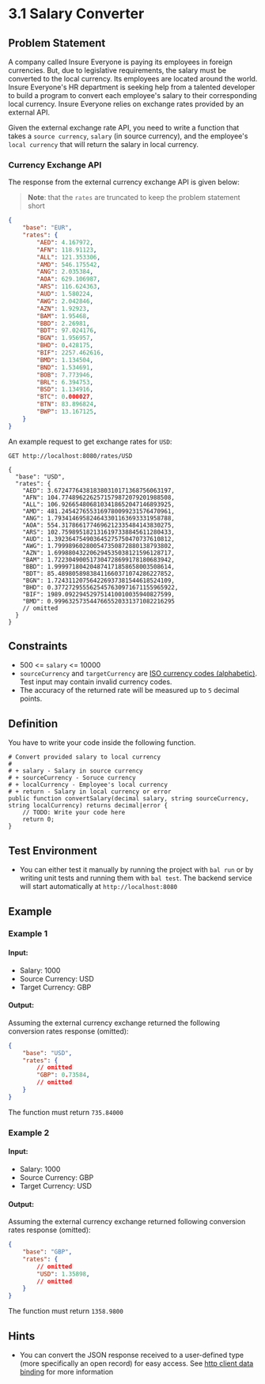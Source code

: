 # 3.1 Salary Converter

## Problem Statement

A company called Insure Everyone is paying its employees in foreign currencies. But, due to legislative requirements, the salary must be converted to the local currency. Its employees are located around the world.
Insure Everyone's HR department is seeking help from a talented developer to build a program to convert each employee's salary to their corresponding local currency. Insure Everyone relies on exchange rates provided by an external API. 

Given the external exchange rate API, you need to write a function that takes a `source currency`, `salary` (in source currency), and the employee's `local currency` that will return the salary in local currency.

### Currency Exchange API

The response from the external currency exchange API is given below:

>**Note**: that the `rates` are truncated to keep the problem statement short

```json
{
    "base": "EUR",
    "rates": {
        "AED": 4.167972,
        "AFN": 118.91123,
        "ALL": 121.353306,
        "AMD": 546.175542,
        "ANG": 2.035384,
        "AOA": 629.106987,
        "ARS": 116.624363,
        "AUD": 1.580224,
        "AWG": 2.042846,
        "AZN": 1.92923,
        "BAM": 1.95468,
        "BBD": 2.26981,
        "BDT": 97.024176,
        "BGN": 1.956957,
        "BHD": 0.428175,
        "BIF": 2257.462616,
        "BMD": 1.134504,
        "BND": 1.534691,
        "BOB": 7.773946,
        "BRL": 6.394753,
        "BSD": 1.134916,
        "BTC": 0.000027,
        "BTN": 83.896824,
        "BWP": 13.167125,
    }
}
```

An example request to get exchange rates for `USD`:

```http
GET http://localhost:8080/rates/USD

{
  "base": "USD",
  "rates": {
    "AED": 3.672477643818380310171368756063197,
    "AFN": 104.7748962262571579872079201988508,
    "ALL": 106.9266548068103418652047146893925,
    "AMD": 481.2454276553169780099231576470961,
    "ANG": 1.793414695824643301163693331958788,
    "AOA": 554.3178661774696212335484143830275,
    "ARS": 102.7598951821316197338845611280433,
    "AUD": 1.392364754903645275750470737610812,
    "AWG": 1.799989602800547350872880138793802,
    "AZN": 1.699880432206294535038121596128717,
    "BAM": 1.722304900517304728699178180683942,
    "BBD": 1.999971804204874171858658003508614,
    "BDT": 85.48980589838411660371074286227852,
    "BGN": 1.724311207564226937381544618524109,
    "BHD": 0.3772729555625457630971671155965922,
    "BIF": 1989.092294529751410010035940827599,
    "BMD": 0.9996325735447665520331371082216295
    // omitted
  }
}
```

## Constraints

* 500 <= `salary` <= 10000
* `sourceCurrency` and `targetCurrency` are [ISO currency codes (alphabetic)](https://en.wikipedia.org/wiki/ISO_4217#Active_codes). Test input may contain invalid currency codes.
* The accuracy of the returned rate will be measured up to `5` decimal points.

## Definition

You have to write your code inside the following function.

```ballerina
# Convert provided salary to local currency
#
# + salary - Salary in source currency
# + sourceCurrency - Soruce currency
# + localCurrency - Employee's local currency
# + return - Salary in local currency or error
public function convertSalary(decimal salary, string sourceCurrency, string localCurrency) returns decimal|error {
    // TODO: Write your code here
    return 0;
}
```

## Test Environment

* You can either test it manually by running the project with `bal run` or by writing unit tests and running them with `bal test`. The backend service will start automatically at `http://localhost:8080`

## Example

### Example 1

#### Input:
* Salary: 1000
* Source Currency: USD
* Target Currency: GBP

#### Output:

Assuming the external currency exchange returned the following conversion rates response (omitted):

```json
{
    "base": "USD",
    "rates": {
        // omitted
        "GBP": 0.73584,
        // omitted
    }
}
```

The function must return `735.84000`

### Example 2

#### Input:

* Salary: 1000
* Source Currency: GBP
* Target Currency: USD

#### Output:

Assuming the external currency exchange returned following conversion rates response (omitted):

```json
{
    "base": "GBP",
    "rates": {
        // omitted
        "USD": 1.35898,
        // omitted
    }
}
```

The function must return `1358.9800`

## Hints

* You can convert the JSON response received to a user-defined type (more specifically an open record) for easy access. See [http client data binding](https://ballerina.io/learn/by-example/http-client-data-binding/) for more information
